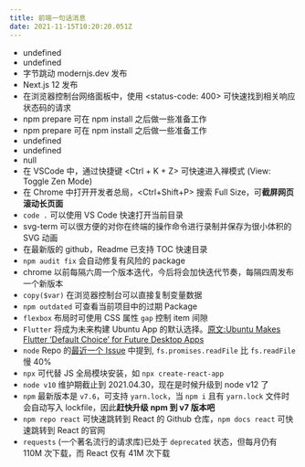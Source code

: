 ```yaml
---
title: 前端一句话消息
date: 2021-11-15T10:20:20.051Z
---
```


- undefined
- undefined
- 字节跳动 modernjs.dev 发布
- Next.js 12 发布
- 在浏览器控制台网络面板中，使用 <status-code: 400> 可快速找到相关响应状态码的请求
- npm prepare 可在 npm install 之后做一些准备工作
- npm prepare 可在 npm install 之后做一些准备工作
- undefined
- undefined
- null
- 在 VSCode 中，通过快捷键 <Ctrl + K + Z> 可快速进入禅模式 (View: Toggle Zen Mode)
- 在 Chrome 中打开开发者总局，<Ctrl+Shift+P> 搜索 Full Size，可**截屏网页滚动长页面**
- `code .` 可以使用 VS Code 快速打开当前目录
- svg-term 可以很方便的对你在终端的操作命令进行录制并保存为很小体积的 SVG 动画
- 在最新版的 github，Readme 已支持 TOC 快速目录
- `npm audit fix` 会自动修复有风险的 package
- chrome 以前每隔六周一个版本迭代，今后将会加快迭代节奏，每隔四周发布一个新版本
- `copy($var)` 在浏览器控制台可以直接复制变量数据
- `npm outdated` 可查看当前项目中的过期 Package
- `flexbox` 布局时可使用 CSS 属性 `gap` 控制 item 间隙
- `Flutter` 将成为未来构建 Ubuntu App 的默认选择。[原文:Ubuntu Makes Flutter ‘Default Choice’ for Future Desktop Apps](https://www.omgubuntu.co.uk/2021/03/ubuntu-building-apps-with-flutter-in-future)
- `node` Repo 的[最近一个 Issue](https://github.com/nodejs/node/issues/37583) 中提到, `fs.promises.readFile` 比 `fs.readFile` 慢 40%
- `npx` 可代替 JS 全局模块安装，如 `npx create-react-app`
- `node v10` 维护期截止到 2021.04.30，现在是时候升级到 node v12 了
- `npm` 最新版本是 `v7.6`，可支持 `yarn.lock`，当 `npm i` 且有 `yarn.lock` 文件时会自动写入 lockfile，因此**赶快升级 npm 到 v7 版本吧**
- `npm repo react` 可快速跳转到 React 的 Github 仓库，`npm docs react` 可快速跳转到 React 的官网
- `requests` (一个著名流行的请求库)已处于 `deprecated` 状态，但每月仍有 110M 次下载，而 React 仅有 41M 次下载
